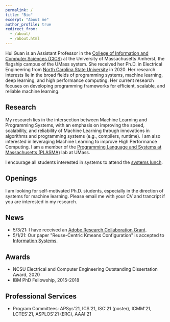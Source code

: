 ```yaml
---
permalink: /
title: "Bio"
excerpt: "About me"
author_profile: true
redirect_from: 
  - /about/
  - /about.html
---
```


Hui Guan is an Assistant Professor in the [College of Information and Computer Sciences (CICS)](https://www.cics.umass.edu/) at the University of Massachusetts Amherst, the flagship campus of the UMass system. She received her Ph.D. in Electrical Engineering from [North Carolina State University](https://www.ece.ncsu.edu/) in 2020. Her research interests lie in the broad fields of programming systems, machine learning, deep learning, and high performance computing. Her current research focuses on developing programming frameworks for efficient, scalable, and reliable machine learning. 


Research
------
My research lies in the intersection between Machine Learning and Programming Systems, with an emphasis on improving the speed, scalability, and reliability of Machine Learning through innovations in algorithms and programming systems (e.g., compilers, runtime). I am also interested in leveraging Machine Learning to improve High Performance Computing. 
I am a member of the [Programming Language and Systems at Massachusetts (PLASMA)](https://plasma-umass.org/) lab at UMass. 

I encourage all students interested in systems to attend the [systems lunch](https://emeryberger.com/systems-lunch/). 


Openings
-----
I am looking for self-motivated Ph.D. students, especially in the direction of systems for machine learning. Please email me with your CV and trancript if you are interested in my research.


News
---- 
- 5/3/21: I have received an [Adobe Research Collaboration Grant](https://research.adobe.com/collaborations/).
- 5/1/21: Our paper "Reuse-Centric Kmeans Configuration" is accepted to [Information Systems](https://www.sciencedirect.com/science/article/abs/pii/S0306437921000430).


Awards
---- 
- NCSU Electrical and Computer Engineering Outstanding Dissertation Award, 2020 
- IBM PhD Fellowship, 2015-2018


Professional Services
---- 
- Program Committees: APSys'21, ICS'21, ISC'21 (poster), ICMM'21, LCTES'21, ASPLOS'21 (ERC), AAAI'21 






